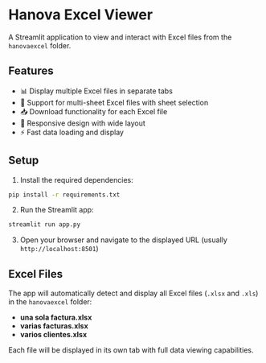 # Hanova Excel Viewer

A Streamlit application to view and interact with Excel files from the `hanovaexcel` folder.

## Features

- 📊 Display multiple Excel files in separate tabs
- 📄 Support for multi-sheet Excel files with sheet selection
- 📥 Download functionality for each Excel file
- 📱 Responsive design with wide layout
- ⚡ Fast data loading and display

## Setup

1. Install the required dependencies:

```bash
pip install -r requirements.txt
```

2. Run the Streamlit app:

```bash
streamlit run app.py
```

3. Open your browser and navigate to the displayed URL (usually `http://localhost:8501`)

## Excel Files

The app will automatically detect and display all Excel files (`.xlsx` and `.xls`) in the `hanovaexcel` folder:

- **una sola factura.xlsx**
- **varias facturas.xlsx**
- **varios clientes.xlsx**

Each file will be displayed in its own tab with full data viewing capabilities.
